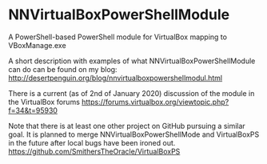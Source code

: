 # NNVirtualBoxPowerShellModule
A PowerShell-based PowerShell module for VirtualBox mapping to VBoxManage.exe

A short description with examples of what NNVirtualBoxPowerShellModule can do can be found on my blog:
http://desertpenguin.org/blog/nnvirtualboxpowershellmodul.html

There is a current (as of 2nd of January 2020) discussion of the module in the VirtualBox forums
https://forums.virtualbox.org/viewtopic.php?f=34&t=95930

Note that there is at least one other project on GitHub pursuing a similar goal. It is planned to merge NNVirtualBoxPowerShellMode and VirtualBoxPS in the future after local bugs have been ironed out.
https://github.com/SmithersTheOracle/VirtualBoxPS


